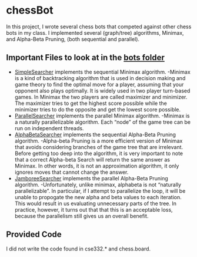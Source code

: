 # chessBot

In this project, I wrote several chess bots that competed against other chess bots in my class. I implemented several (graph/tree) algorithms,  Minimax, and Alpha-Beta Pruning, (both sequential and parallel).

## Important Files to look at in the [bots folder](https://github.com/alexismacaskilll/chessBot/blob/master/src/chess/bots)

- [SimpleSearcher](https://github.com/alexismacaskilll/chessBot/blob/master/src/chess/bots/SimpleSearcher.java) implements the sequential Minimax algorithm. 
      -Minimax is a kind of backtracking algorithm that is used in decision making and game theory to find the optimal move for a player, assuming that your opponent also plays optimally. It is widely used in two player turn-based games. In Minimax the two players are called maximizer and minimizer. The maximizer tries to get the highest score possible while the minimizer tries to do the opposite and get the lowest score possible.
- [ParallelSearcher](https://github.com/alexismacaskilll/chessBot/blob/master/src/chess/bots/ParallelSearcher.java) implements the parallel Minimax algorithm.
      -Minimax is a naturally parallelizable algorithm. Each “node” of the game tree can be run on independent threads. 
- [AlphaBetaSearcher](https://github.com/alexismacaskilll/chessBot/blob/master/src/chess/bots/AlphaBetaSearcher.java) implements the sequential Alpha-Beta Pruning algorithm. 
      -Alpha-beta Pruning is a more efficient version of Minimax that avoids considering branches of the game tree that are irrelevant. Before getting too deep into the algorithm, it is very important to note that a correct Alpha-beta Search will return the same answer as Minimax. In other words, it is not an approximation algorithm, it only ignores moves that cannot change the answer.
- [JamboreeSearcher](https://github.com/alexismacaskilll/chessBot/blob/master/src/chess/bots/JamboreeSearcher.java) implements the parallel Alpha-Beta Pruning algorithm.
      -Unfortunately, unlike minimax, alphabeta is not “naturally parallelizable”. In particular, if I attempt to parallelize the loop, it will be unable to propogate the new alpha and beta values to each iteration. This would result in us evaluating unnecessary parts of the tree. In practice, however, it turns out that that this is an acceptable loss, because the parallelism still gives us an overall benefit.

## Provided Code

I did not write the code found in cse332.* and chess.board.

